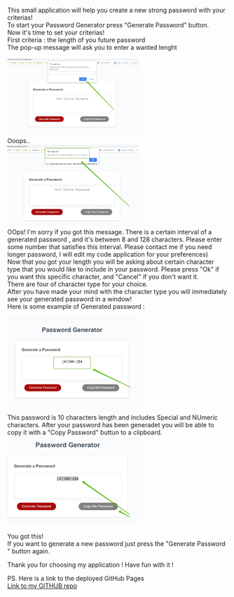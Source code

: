 This small application will help you create a new strong password with your criterias!<br>
To start your Password Generator press "Generate Password" button.<br>
Now it's time to set your criterias!<br>
First criteria : the length of you future password <br>
The pop-up message will ask you to enter a wanted lenght<br><br>
<img src = "./images/SnapShot_1.jpg" width = 300px><br>
Ooops..<br>
<img src ="./images/SnapShot_2.jpg" width = 300px><br>
OOps! I'm sorry if you got this message. There is a certain interval of a generated password , and it's between 8 and 128 characters. Please enter some number that satisfies this interval. Please contact me if you need longer password, I will edit my code application for your preferences) <br>
Now that you got your length you will be asking about certain character type that you would like to include in your password. Please press "Ok" if you want this specific character, and "Cancel" if you don't want it.<br>
There are four of character type for your choice. <br>
After you have made your mind with the character type you will immediately see your generated password in a window!<br>
Here is some example of Generated password : <br><br>
<img src ="./images/SnapShot_3.jpg" width = 300px><br>
This password is 10 characters length and includes Special and NUmeric characters.
After your password has been generadet you will be able to copy it with a "Copy Password" buttun to a clipboard.<br>
<img src ="./images/SnapShot_4.jpg" width = 300px><br><br>
You got this! <br>
If you want to generate a new password just press the "Generate Password " button again.<br>

Thank you for choosing my application ! Have fun with it ! <br>

PS. Here is a link to the deployed GitHub Pages <br>
<a href ="#">Link to my GITHUB repo</a>



